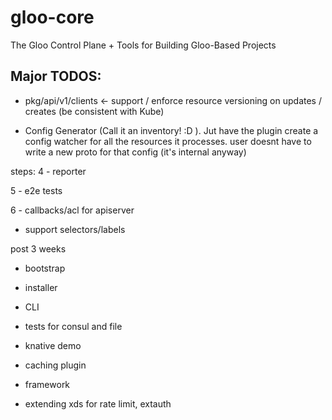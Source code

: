 # gloo-core
The Gloo Control Plane + Tools for Building Gloo-Based Projects

## Major TODOS:

* pkg/api/v1/clients <- support / enforce resource versioning on updates / creates (be consistent with Kube)

* Config Generator (Call it an inventory! :D ). Jut have the plugin
create a config watcher for all the resources it processes. user doesnt have to write
a new proto for that config (it's internal anyway)


steps:
4 - reporter
 
5 - e2e tests

6 - callbacks/acl for apiserver

 - support selectors/labels
 
 post 3 weeks
- bootstrap
- installer
- CLI
- tests for consul and file


- knative demo
- caching plugin
- framework
- extending xds for rate limit, extauth